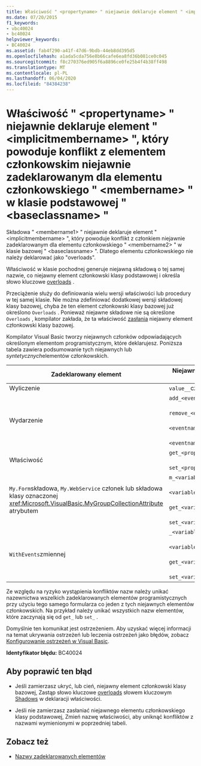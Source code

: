 ```yaml
---
title: Właściwość " <propertyname> " niejawnie deklaruje element " <implicitmembername> ", który powoduje konflikt z elementem członkowskim niejawnie zadeklarowanym dla elementu członkowskiego " <membername> " w klasie podstawowej " <baseclassname> "
ms.date: 07/20/2015
f1_keywords:
- vbc40024
- bc40024
helpviewer_keywords:
- BC40024
ms.assetid: fab4f290-a41f-47d6-9bdb-44eb8dd395d5
ms.openlocfilehash: a1ada5cda756e8b66cafe6ea8fd36b081ce0c045
ms.sourcegitcommit: f8c270376ed905f6a8896ce0fe25b4f4b38ff498
ms.translationtype: MT
ms.contentlocale: pl-PL
ms.lasthandoff: 06/04/2020
ms.locfileid: "84384238"
---
```

# <a name="property-propertyname-implicitly-declares-implicitmembername-which-conflicts-with-a-member-implicitly-declared-for-member-membername-in-the-base-class-baseclassname"></a>Właściwość " \<propertyname> " niejawnie deklaruje element " \<implicitmembername> ", który powoduje konflikt z elementem członkowskim niejawnie zadeklarowanym dla elementu członkowskiego " \<membername> " w klasie podstawowej " \<baseclassname> "
Składowa " \<membername1> " niejawnie deklaruje element " \<implicitmembername> ", który powoduje konflikt z członkiem niejawnie zadeklarowanym dla elementu członkowskiego " \<membername2> " w klasie bazowej " \<baseclassname> ". Dlatego elementu członkowskiego nie należy deklarować jako "overloads".  
  
 Właściwość w klasie pochodnej generuje niejawną składową o tej samej nazwie, co niejawny element członkowski klasy podstawowej i określa słowo kluczowe [overloads](../language-reference/modifiers/overloads.md) .  
  
 Przeciążenie służy do definiowania wielu wersji właściwości lub procedury w tej samej klasie. Nie można zdefiniować dodatkowej wersji składowej klasy bazowej, chyba że ten element członkowski klasy bazowej już określono `Overloads` . Ponieważ niejawne składowe nie są określone `Overloads` , kompilator zakłada, że ta właściwość [zasłania](../language-reference/modifiers/shadows.md) niejawny element członkowski klasy bazowej.  
  
 Kompilator Visual Basic tworzy niejawnych członków odpowiadających określonym elementom programistycznym, które deklarujesz. Poniższa tabela zawiera podsumowanie tych niejawnych lub *syntetycznych*elementów członkowskich.  
  
|Zadeklarowany element|Niejawnie utworzone elementy członkowskie|  
|----------------------|--------------------------------|  
|Wyliczenie|`value__`członkiem|  
|Wydarzenie|`add_<eventname>`proceduraln<br /><br /> `remove_<eventname>`proceduraln<br /><br /> `<eventname>Event`polami<br /><br /> `<eventname>EventHandler`Wierz|  
|Właściwość|`get_<propertyname>`proceduraln<br /><br /> `set_<propertyname>`proceduraln|  
|`My.Form`składowa, `My.WebService` członek lub składowa klasy oznaczonej <xref:Microsoft.VisualBasic.MyGroupCollectionAttribute> atrybutem|`m_<variablename>``Static`zmienna<br /><br /> `<variablename>`wartość<br /><br /> `get_<variablename>`proceduraln<br /><br /> `set_<variablename>`proceduraln|  
|`WithEvents`zmiennej|`_<variablename>`zmiennej<br /><br /> `<variablename>`wartość<br /><br /> `get_<variablename>`proceduraln<br /><br /> `set_<variablename>`proceduraln|  
  
 Ze względu na ryzyko wystąpienia konfliktów nazw należy unikać nazewnictwa wszelkich zadeklarowanych elementów programistycznych przy użyciu tego samego formularza co jeden z tych niejawnych elementów członkowskich. Na przykład należy unikać wszystkich nazw elementów, które zaczynają się od `get_` lub `set_` .  
  
 Domyślnie ten komunikat jest ostrzeżeniem. Aby uzyskać więcej informacji na temat ukrywania ostrzeżeń lub leczenia ostrzeżeń jako błędów, zobacz [Konfigurowanie ostrzeżeń w Visual Basic](/visualstudio/ide/configuring-warnings-in-visual-basic).  
  
 **Identyfikator błędu:** BC40024  
  
## <a name="to-correct-this-error"></a>Aby poprawić ten błąd  
  
- Jeśli zamierzasz ukryć, lub cień, niejawny element członkowski klasy bazowej, Zastąp słowo kluczowe [overloads](../language-reference/modifiers/overloads.md) słowem kluczowym [Shadows](../language-reference/modifiers/shadows.md) w deklaracji właściwości.  
  
- Jeśli nie zamierzasz zasłaniać niejawnego elementu członkowskiego klasy podstawowej, Zmień nazwę właściwości, aby uniknąć konfliktów z nazwami wymienionymi w poprzedniej tabeli.  
  
## <a name="see-also"></a>Zobacz też

- [Nazwy zadeklarowanych elementów](../programming-guide/language-features/declared-elements/declared-element-names.md)
